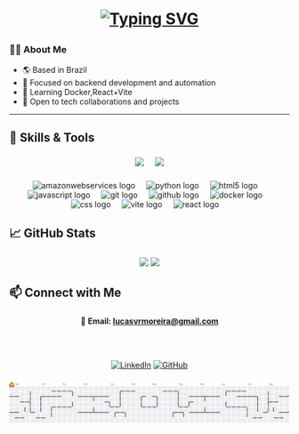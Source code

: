 <h1 align="center">
  
  [![Typing SVG](https://readme-typing-svg.herokuapp.com?font=Bitcount&size=35&pause=1000&width=700&lines=%F0%9F%91%8B+Hi+there%2C+I'm+Lucas+Moreira!+)](https://git.io/typing-svg)
</h1>

### 👨‍💻 About Me

- 🌎 Based in Brazil
- 🧠 Focused on backend development and automation
- 🔧 Learning Docker,React+Vite
- 🤝 Open to tech collaborations and projects
  

---

<h2 align="left">🚀 Skills & Tools</h2>

###

<div align="center">
  <img src="https://img.shields.io/badge/React-61DAFB?style=for-the-badge&logoColor=white" height="35" />
  <img width="12" />
  <img src="https://img.shields.io/badge/Python-3776AB?style=for-the-badge&logoColor=white" height="35" />
</div>

###


<div align="center">
  <img src="https://skillicons.dev/icons?i=aws" height="40" alt="amazonwebservices logo"  />
  <img width="12" />
  <img src="https://skillicons.dev/icons?i=py" height="40" alt="python logo"  />
  <img width="12" />
  <img src="https://skillicons.dev/icons?i=html" height="40" alt="html5 logo"  />
  <img width="12" />
  <img src="https://skillicons.dev/icons?i=js" height="40" alt="javascript logo"  />
  <img width="12" />
  <img src="https://skillicons.dev/icons?i=git" height="40" alt="git logo"  />
  <img width="12" />
  <img src="https://skillicons.dev/icons?i=github" height="40" alt="github logo"  />
  <img width="12" />
  <img src="https://skillicons.dev/icons?i=docker" height="40" alt="docker logo"  />
  <img width="12" />
  <img src="https://skillicons.dev/icons?i=css" height="40" alt="css logo"  />
  <img width="12" />
  <img src="https://skillicons.dev/icons?i=vite" height="40" alt="vite logo"  />
  <img width="12" />
  <img src="https://skillicons.dev/icons?i=react" height="40" alt="react logo"  />
  <img width="12" />
 
</div>

###


<h2 align="left">📈 GitHub Stats</h2>

###

<p align="center">
  <img src="https://github-readme-stats.vercel.app/api?username=lucasvrmoreira&show_icons=true&theme=tokyonight" width="400"/>
  <img src="https://github-readme-stats.vercel.app/api/top-langs/?username=lucasvrmoreira&layout=compact&theme=tokyonight" width="320"/>
</p>

###

<h2 align="left">📫 Connect with Me</h2>

###

<div align="center">

📧 **Email: <a href="mailto:lucasvrmoreira@gmail.com">lucasvrmoreira@gmail.com</a>**

<br><br>

[![LinkedIn](https://img.shields.io/badge/LinkedIn-blue?style=flat&logo=linkedin)](https://www.linkedin.com/in/lvrm/)
[![GitHub](https://img.shields.io/badge/GitHub-Profile-181717?style=flat&logo=github&logoColor=white)](https://github.com/lucasvrmoreira)

</div>

###

<picture>
  <source media="(prefers-color-scheme: dark)" srcset="https://raw.githubusercontent.com/lucasvrmoreira/lucasvrmoreira/output/pacman-contribution-graph-dark.svg">
  <source media="(prefers-color-scheme: light)" srcset="https://raw.githubusercontent.com/lucasvrmoreira/lucasvrmoreira/output/pacman-contribution-graph.svg">
  <img alt="pacman contribution graph" src="https://raw.githubusercontent.com/lucasvrmoreira/lucasvrmoreira/output/pacman-contribution-graph.svg">
</picture>



